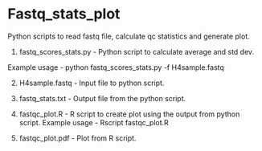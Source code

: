 # Fastq_stats_plot
Python scripts to read fastq file, calculate qc statistics and generate plot.

1. fastq_scores_stats.py - Python script to calculate average and std dev.

Example usage -
python fastq_scores_stats.py -f H4sample.fastq

2. H4sample.fastq - Input file to python script.
3. fastq_stats.txt - Output file from the python script.
4. fastqc_plot.R - R script to create plot using the output from python script.
Example usage -
Rscript fastqc_plot.R

5. fastqc_plot.pdf - Plot from R script.
